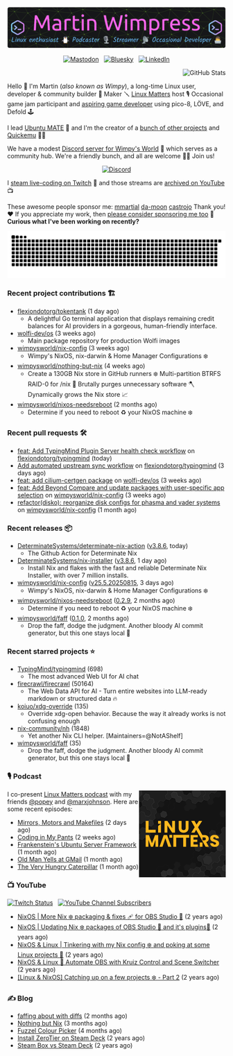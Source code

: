 <p align="center">
  <a href="https://wimpysworld.com" target="_blank"><img src="https://raw.githubusercontent.com/flexiondotorg/flexiondotorg/main/.github/github-header-image.png"></a>
</p>
<p align="center">
  &nbsp;<a href="https://wimpysworld.social/@martin" target="_blank"><img alt="Mastodon" src="https://img.shields.io/badge/Mastodon-6468fa?style=for-the-badge&logo=mastodon&logoColor=%23ffffff"></a>&nbsp;
  &nbsp;<a href="https://bsky.app/profile/wimpys.world" target="_blank"><img alt="Bluesky" src="https://img.shields.io/badge/Bluesky-0772D8?style=for-the-badge&logo=bluesky&logoColor=%23ffffff"></a>&nbsp;
  &nbsp;<a href="https://www.linkedin.com/in/martinwimpress/" target="_blank"><img alt="LinkedIn" src="https://img.shields.io/badge/LinkedIn-1667be?style=for-the-badge&logo=linkedin&logoColor=%23ffffff"></a>&nbsp;
</p>
<a href="https://github.com/flexiondotorg" target="_blank"><img align="right" src="https://github-readme-stats.vercel.app/api?username=flexiondotorg&show_icons=true&show=reviews,discussions_started,discussions_answered,prs_merged&include_all_commits=true&bg_color=0E1117&title_color=fa66ed&icon_color=6bbbfa&text_color=c5c8c6&ring_color=98ed3f&border_radius=8" alt="GitHub Stats"></a>
<br />

Hello 👋 I'm Martin (*also known as Wimpy*), a long-time Linux user, developer & community builder 🐧 Maker 🪛 [Linux Matters](https://linuxmatters.sh) host 🎙️ Occasional game jam participant and [aspiring game developer](https://oval-tutu.com) using pico-8, LÖVE, and Defold 🕹️

I lead [Ubuntu MATE](https://ubuntu-mate.org) 🧉 and I'm the creator of a [bunch of other projects](https://wimpysworld.com/projects/) and [Quickemu](https://github.com/quickemu-project/) 🧑‍💻

We have a modest [Discord server for Wimpy's World](https://wimpysworld.io/discord) 💬 which serves as a community hub. We're a friendly bunch, and all are welcome 🏳️‍🌈 Join us!

<div align="center"><a href="https://wimpysworld.io/discord" target="_blank"><img alt="Discord" src="https://img.shields.io/discord/712850672223125565?style=for-the-badge&logo=discord&logoColor=%23ffffff&label=Discord&labelColor=%234253e8&color=%23e4e2e2"></a></div>

I [steam live-coding on Twitch](https://twitch.tv/WimpysWorld) 📡 and those streams are [archived on YouTube](https://youtube.com/WimpysWorld) 📺️

These awesome people sponsor me: [mmartial](https://github.com/mmartial) [da-moon](https://github.com/da-moon) [castrojo](https://github.com/castrojo)  Thank you! ❤️
If you appreciate my work, then [please consider sponsoring me too](https://github.com/sponsors/flexiondotorg) 🤑 **Curious what I've been working on recently?**
<div align="center">
  <img align="center" alt="GitHub Contribution Snake" src="https://raw.githubusercontent.com/flexiondotorg/flexiondotorg/snake/github-contribution-grid-snake-dark.svg">
</div>

### Recent project contributions 🏗️


- [flexiondotorg/tokentank](https://github.com/flexiondotorg/tokentank) (1 day ago)
  - A delightful Go terminal application that displays remaining credit balances for AI providers in a gorgeous, human-friendly interface.
- [wolfi-dev/os](https://github.com/wolfi-dev/os) (3 weeks ago)
  - Main package repository for production Wolfi images
- [wimpysworld/nix-config](https://github.com/wimpysworld/nix-config) (3 weeks ago)
  - Wimpy&#39;s NixOS, nix-darwin  &amp; Home Manager Configurations ❄️
- [wimpysworld/nothing-but-nix](https://github.com/wimpysworld/nothing-but-nix) (4 weeks ago)
  - Create a 130GB Nix ️store in GitHub runners ❄️ Multi-partition BTRFS RAID-0 for /nix 💪 Brutally purges unnecessary software 🪓 Dynamically grows the Nix store 📈
- [wimpysworld/nixos-needsreboot](https://github.com/wimpysworld/nixos-needsreboot) (2 months ago)
  - Determine if you need to reboot ️♻️ your NixOS machine ️❄️

### Recent pull requests 🛠️


- [feat: Add TypingMind Plugin Server health check workflow](https://github.com/flexiondotorg/typingmind/pull/2) on [flexiondotorg/typingmind](https://github.com/flexiondotorg/typingmind) (today)
- [Add automated upstream sync workflow](https://github.com/flexiondotorg/typingmind/pull/1) on [flexiondotorg/typingmind](https://github.com/flexiondotorg/typingmind) (3 days ago)
- [feat: add cilium-certgen package](https://github.com/wolfi-dev/os/pull/61331) on [wolfi-dev/os](https://github.com/wolfi-dev/os) (3 weeks ago)
- [feat: Add Beyond Compare and update packages with user-specific app selection](https://github.com/wimpysworld/nix-config/pull/570) on [wimpysworld/nix-config](https://github.com/wimpysworld/nix-config) (3 weeks ago)
- [refactor(disko): reorganize disk configs for phasma and vader systems](https://github.com/wimpysworld/nix-config/pull/556) on [wimpysworld/nix-config](https://github.com/wimpysworld/nix-config) (1 month ago)

### Recent releases 📦️


- [DeterminateSystems/determinate-nix-action](https://github.com/DeterminateSystems/determinate-nix-action) ([v3.8.6](https://github.com/DeterminateSystems/determinate-nix-action/releases/tag/v3.8.6), today)
  - The Github Action for Determinate Nix
- [DeterminateSystems/nix-installer](https://github.com/DeterminateSystems/nix-installer) ([v3.8.6](https://github.com/DeterminateSystems/nix-installer/releases/tag/v3.8.6), 1 day ago)
  - Install Nix and flakes with the fast and reliable Determinate Nix Installer, with over 7 million installs.
- [wimpysworld/nix-config](https://github.com/wimpysworld/nix-config) ([v25.5.20250815](https://github.com/wimpysworld/nix-config/releases/tag/v25.5.20250815), 3 days ago)
  - Wimpy&#39;s NixOS, nix-darwin  &amp; Home Manager Configurations ❄️
- [wimpysworld/nixos-needsreboot](https://github.com/wimpysworld/nixos-needsreboot) ([0.2.9](https://github.com/wimpysworld/nixos-needsreboot/releases/tag/0.2.9), 2 months ago)
  - Determine if you need to reboot ️♻️ your NixOS machine ️❄️
- [wimpysworld/faff](https://github.com/wimpysworld/faff) ([0.1.0](https://github.com/wimpysworld/faff/releases/tag/0.1.0), 2 months ago)
  - Drop the faff, dodge the judgment. Another bloody AI commit generator, but this one stays local 🦙

### Recent starred projects ⭐️


- [TypingMind/typingmind](https://github.com/TypingMind/typingmind) (698)
  - The most advanced Web UI for AI chat
- [firecrawl/firecrawl](https://github.com/firecrawl/firecrawl) (50164)
  - The Web Data API for AI - Turn entire websites into LLM-ready markdown or structured data 🔥
- [koiuo/xdg-override](https://github.com/koiuo/xdg-override) (135)
  - Override xdg-open behavior. Because the way it already works is not confusing enough
- [nix-community/nh](https://github.com/nix-community/nh) (1848)
  - Yet another Nix CLI helper. [Maintainers=@NotAShelf]
- [wimpysworld/faff](https://github.com/wimpysworld/faff) (35)
  - Drop the faff, dodge the judgment. Another bloody AI commit generator, but this one stays local 🦙

### 🎙️ Podcast
<img align="right" src="https://raw.githubusercontent.com/flexiondotorg/flexiondotorg/main/.github/linuxmatters.png" alt="Linux Matters Podcast" width="200" height="200">

I co-present [Linux Matters podcast](https://linuxmatters.sh) with my friends [@popey](https://github.com/popey) and [@marxjohnson](https://github.com/marxjohnson).
Here are some recent episodes:

- [Mirrors, Motors and Makefiles](https://linuxmatters.sh/62/) (2 days ago)
- [Coding in My Pants](https://linuxmatters.sh/61/) (2 weeks ago)
- [Frankenstein&#39;s Ubuntu Server Framework](https://linuxmatters.sh/60/) (1 month ago)
- [Old Man Yells at GMail](https://linuxmatters.sh/59/) (1 month ago)
- [The Very Hungry Caterpillar](https://linuxmatters.sh/58/) (1 month ago)

### 📺️ YouTube
<a href="https://twitch.tv/WimpysWorld" target="_blank"><img alt="Twitch Status" src="https://img.shields.io/twitch/status/WimpysWorld?style=for-the-badge&logo=twitch&logoColor=ffffff&label=Twitch&labelColor=%23904ef9&color=%23e4e2e2"></a>&nbsp;&nbsp;
<a href="https://youtube.com/WimpysWorld" target="_blank"><img alt="YouTube Channel Subscribers" src="https://img.shields.io/youtube/channel/subscribers/UChpYmMp7EFaxuogUX1eAqyw?style=for-the-badge&logo=youtube&logoColor=ffffff&label=YouTube&labelColor=%23fb1b20&color=%23e4e2e2"></a>

- [NixOS | More Nix ❄️ packaging &amp; fixes 🩹 for OBS Studio 📡](https://www.youtube.com/watch?v=VqNaOOm7Dhw) (2 years ago)
- [NixOS | Updating Nix ❄️ packages of OBS Studio 📡 and it&#39;s plugins🔌](https://www.youtube.com/watch?v=phgOv_UCbMM) (2 years ago)
- [NixOS &amp; Linux | Tinkering with my Nix config ❄️ and poking at some Linux projects 🐧](https://www.youtube.com/watch?v=biVQ_-v8oEo) (2 years ago)
- [NixOS &amp; Linux 🐧 Automate OBS with Kruiz Control and Scene Switcher](https://www.youtube.com/watch?v=BSITslJbMGA) (2 years ago)
- [[Linux &amp; NixOS] Catching up on a few projects ❄️ - Part 2](https://www.youtube.com/watch?v=IpiuKvqHU-c) (2 years ago)

### ✍️ Blog

- [faffing about with diffs](https://wimpysworld.com/posts/faff-ollama-conventional-commit-generator/) (2 months ago)
- [Nothing but Nix](https://wimpysworld.com/posts/nothing-but-nix-github-actions/) (3 months ago)
- [Fuzzel Colour Picker](https://wimpysworld.com/posts/fuzzel-hyprpicker/) (4 months ago)
- [Install ZeroTier on Steam Deck](https://wimpysworld.com/posts/install-zerotier-on-steamdeck/) (2 years ago)
- [Steam Box vs Steam Deck](https://wimpysworld.com/posts/steambox-vs-steamdeck/) (2 years ago)
